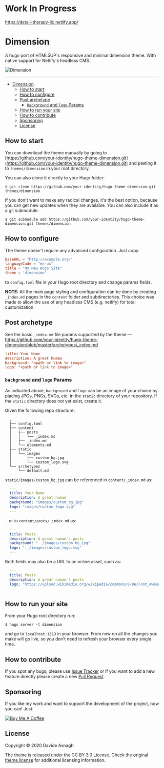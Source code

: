 # Work In Progress
https://detail-therapy-llc.netlify.app/

# Dimension

A hugo port of HTML5UP's responsive and minimal dimension theme. With native support for Netlify's headless CMS.

![Dimension](https://github.com/your-identity/hugo-theme-dimension/blob/master/images/screenshot.png?raw=1)

---

- [Dimension](#dimension)
  - [How to start](#how-to-start)
  - [How to configure](#how-to-configure)
  - [Post archetype](#post-archetype)
    - [`background` and `logo` Params](#background-and-logo-params)
  - [How to run your site](#how-to-run-your-site)
  - [How to contribute](#how-to-contribute)
  - [Sponsoring](#sponsoring)
  - [License](#license)

## How to start

You can download the theme manually by going to [https://github.com/your-identity/hugo-theme-dimension.git](https://github.com/your-identity/hugo-theme-dimension.git) and pasting it to `themes/dimension` in your root directory.

You can also clone it directly to your Hugo folder:

```
$ git clone https://github.com/your-identity/hugo-theme-dimension.git themes/dimension
```

If you don't want to make any radical changes, it's the best option, because you can get new updates when they are available. You can also include it as a git submodule:

```
$ git submodule add https://github.com/your-identity/hugo-theme-dimension.git themes/dimension
```

## How to configure

The theme doesn't require any advanced configuration. Just copy:

```toml
baseURL = "http://example.org/"
languageCode = "en-us"
title = "My New Hugo Site"
theme = "dimension"
```

to `config.toml` file in your Hugo root directory and change params fields.

**NOTE:** All the main page styling and configuration can be done by creating `_index.md` pages in the `content` folder and subdirectories. This choice was made to allow the use of any headless CMS (e.g. netlify) for total customization.

## Post archetype

See the basic `_index.md` file params supported by the theme — https://github.com/your-identity/hugo-theme-dimension/blob/master/archetypes/_index.md

```toml
title: Your Name
description: A great human
background: "<path or link to image>"
logo: "<path or link to image>"
```

### `background` and `logo` Params

As indicated above, `background` and `logo` can be an image of your choice by placing JPGs, PNGs, SVGs, etc. in the `static` directory of your repository. If the `static` directory does not yet exist, create it. 

Given the following repo structure:
```
  .
  ├── config.toml
  ├── content
  │   ├── posts
  │   │   └── _index.md
  │   ├── _index.md
  │   └── elements.md
  ├── static
  │   └── images
  │       ├── custom_bg.jpg  
  │       └── custom_logo.svg
  └── archetypes
      └── default.md
```

`static/images/custom_bg.jpg` can be referenced in `content/_index.md` as:
```yaml
  ---
  title: Your Name
  description: A great human
  background: "images/custom_bg.jpg"
  logo: "images/custom_logo.svg"
  ---
```

...or in `content/posts/_index.md` as:
```yaml
  ---
  title: Posts
  description: A great human's posts
  background: "../images/custom_bg.jpg"
  logo: "../images/custom_logo.svg"
  ---
```

Both fields may also be a URL to an online asset, such as:
```yaml
  ---
  title: Posts
  description: A great human's posts
  logo: "https://upload.wikimedia.org/wikipedia/commons/8/8e/Font_Awesome_5_regular_gem.svg"
  ---
```

## How to run your site

From your Hugo root directory run:

```
$ hugo server -t dimension
```

and go to `localhost:1313` in your browser. From now on all the changes you make will go live, so you don't need to refresh your browser every single time.

## How to contribute

If you spot any bugs, please use [Issue Tracker](https://github.com/your-identity/hugo-theme-dimension/issues) or if you want to add a new feature directly please create a new [Pull Request](https://github.com/your-identity/hugo-theme-dimension/pulls).

## Sponsoring

If you like my work and want to support the development of the project, now you can! Just:

<a href="https://www.buymeacoffee.com/dasnaghi" target="_blank"><img src="https://res.cloudinary.com/panr/image/upload/v1579374705/buymeacoffee_y6yvov.svg" alt="Buy Me A Coffee" ></a>


## License

Copyright © 2020 Davide Asnaghi

The theme is released under the CC BY 3.0 License. Check the [original theme license](https://github.com/your-identity/hugo-theme-dimension/blob/master/LICENSE.md) for additional licensing information.
